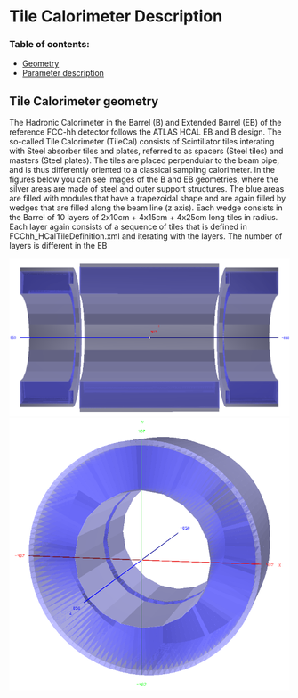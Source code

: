 Tile Calorimeter Description
==

### Table of contents:
* [Geometry](#geometry)
* [Parameter description](#parameter-description)

Tile Calorimeter geometry
--

The Hadronic Calorimeter in the Barrel (B) and Extended Barrel (EB) of the reference FCC-hh detector follows the ATLAS HCAL EB and B design. The so-called Tile Calorimeter (TileCal) consists of Scintillator tiles interating with Steel absorber tiles and plates, referred to as spacers (Steel tiles) and masters (Steel plates). The tiles are placed perpendular to the beam pipe, and is thus differently oriented to a classical sampling calorimeter. In the figures below you can see images of the B and EB geometries, where the silver areas are made of steel and outer support structures. The blue areas are filled with modules that have a trapezoidal shape and are again filled by wedges that are filled along the beam line (z axis). Each wedge consists in the Barrel of 10 layers of 2x10cm + 4x15cm + 4x25cm long tiles in radius. Each layer again consists of a sequence of tiles that is defined in FCChh_HCalTileDefinition.xml and iterating with the layers. The number of layers is different in the EB

![HCAL B and EB](figures/TileCal_cutHalfAlongZ.png)
![HCAL B and EB](figures/TileCal_cutHalf.png)
